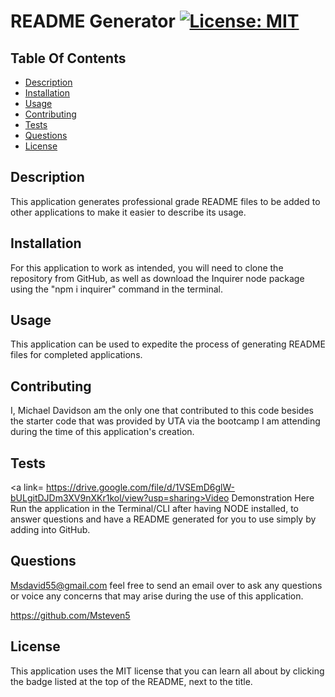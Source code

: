 # README Generator            [![License: MIT](https://img.shields.io/badge/License-MIT-yellow.svg)](https://opensource.org/licenses/MIT)

## Table Of Contents

- [Description](#Description)
- [Installation](#Installation)
- [Usage](#Usage)
- [Contributing](#Contributing)
- [Tests](#Tests)
- [Questions](#Questions)
- [License](#License)

## Description

This application generates professional grade README files to be added to other applications to make it easier to describe its usage.

## Installation

For this application to work as intended, you will need to clone the repository from GitHub, as well as download the Inquirer node package using the "npm i inquirer" command in the terminal.

## Usage

This application can be used to expedite the process of generating README files for completed applications.

## Contributing

I, Michael Davidson am the only one that contributed to this code besides the starter code that was provided by UTA via the bootcamp I am attending during the time of this application's creation.

## Tests
<a link= https://drive.google.com/file/d/1VSEmD6glW-bULgitDJDm3XV9nXKr1kol/view?usp=sharing>Video Demonstration Here</a>
Run the application in the Terminal/CLI after having NODE installed, to answer questions and have a README generated for you to use simply by adding into GitHub.

## Questions

Msdavid55@gmail.com feel free to send an email over to ask any questions or voice any concerns that may arise during the use of this application.

https://github.com/Msteven5

## License

This application uses the MIT license that you can learn all about by clicking the badge listed at the top of the README, next to the title.